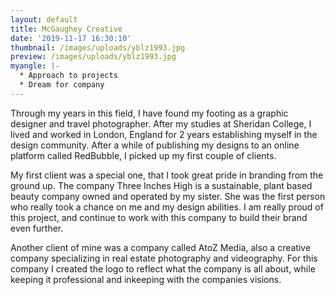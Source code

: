 ```yaml
---
layout: default
title: McGaughey Creative
date: '2019-11-17 16:30:10'
thumbnail: /images/uploads/yblz1993.jpg
preview: /images/uploads/yblz1993.jpg
myangle: |-
  * Approach to projects
  * Dream for company
---
```

Through my years in this field, I have found my footing as a graphic designer and travel photographer. After my studies at Sheridan College, I lived and worked in London, England for 2 years establishing myself in the design community. After a while of publishing my designs to an online platform called RedBubble, I picked up my first couple of clients. 

My first client was a special one, that I took great pride in branding from the ground up. The company Three Inches High is a sustainable, plant based beauty company owned and operated by my sister. She was the first person who really took a chance on me and my design abilities. I am really proud of this project, and continue to work with this company to build their brand even further. 

Another client of mine was a company called AtoZ Media, also a creative company specializing in real estate photography and videography. For this company I created the logo to reflect what the company is all about, while keeping it professional and inkeeping with the companies visions.
